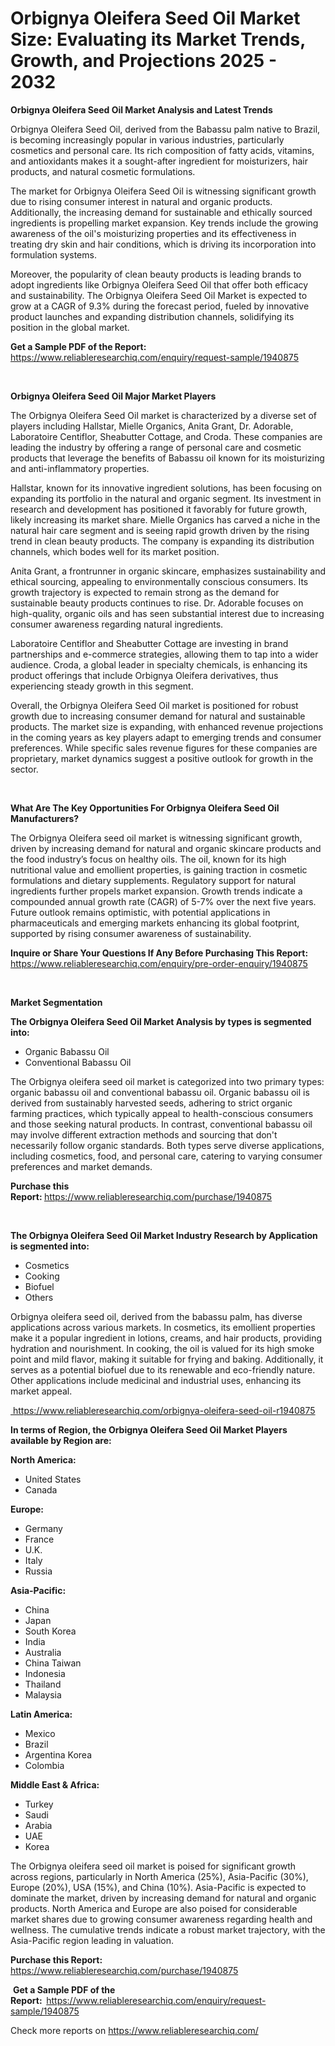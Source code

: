 <p><h1>Orbignya Oleifera Seed Oil Market Size: Evaluating its Market Trends, Growth, and Projections 2025 - 2032</h1></p><p><strong>Orbignya Oleifera Seed Oil Market Analysis and Latest Trends</strong></p>
<p><p>Orbignya Oleifera Seed Oil, derived from the Babassu palm native to Brazil, is becoming increasingly popular in various industries, particularly cosmetics and personal care. Its rich composition of fatty acids, vitamins, and antioxidants makes it a sought-after ingredient for moisturizers, hair products, and natural cosmetic formulations. </p><p>The market for Orbignya Oleifera Seed Oil is witnessing significant growth due to rising consumer interest in natural and organic products. Additionally, the increasing demand for sustainable and ethically sourced ingredients is propelling market expansion. Key trends include the growing awareness of the oil's moisturizing properties and its effectiveness in treating dry skin and hair conditions, which is driving its incorporation into formulation systems.</p><p>Moreover, the popularity of clean beauty products is leading brands to adopt ingredients like Orbignya Oleifera Seed Oil that offer both efficacy and sustainability. The Orbignya Oleifera Seed Oil Market is expected to grow at a CAGR of 9.3% during the forecast period, fueled by innovative product launches and expanding distribution channels, solidifying its position in the global market.</p></p>
<p><strong>Get a Sample PDF of the Report:&nbsp;</strong> <a href="https://www.reliableresearchiq.com/enquiry/request-sample/1940875?utm_campaign=3073&utm_medium=2&utm_source=Github&utm_content=ia&utm_term=02042025&utm_id=orbignya-oleifera-seed-oil">https://www.reliableresearchiq.com/enquiry/request-sample/1940875</a></p>
<p>&nbsp;</p>
<p><strong>Orbignya Oleifera Seed Oil Major Market Players</strong></p>
<p><p>The Orbignya Oleifera Seed Oil market is characterized by a diverse set of players including Hallstar, Mielle Organics, Anita Grant, Dr. Adorable, Laboratoire Centiflor, Sheabutter Cottage, and Croda. These companies are leading the industry by offering a range of personal care and cosmetic products that leverage the benefits of Babassu oil known for its moisturizing and anti-inflammatory properties.</p><p>Hallstar, known for its innovative ingredient solutions, has been focusing on expanding its portfolio in the natural and organic segment. Its investment in research and development has positioned it favorably for future growth, likely increasing its market share. Mielle Organics has carved a niche in the natural hair care segment and is seeing rapid growth driven by the rising trend in clean beauty products. The company is expanding its distribution channels, which bodes well for its market position.</p><p>Anita Grant, a frontrunner in organic skincare, emphasizes sustainability and ethical sourcing, appealing to environmentally conscious consumers. Its growth trajectory is expected to remain strong as the demand for sustainable beauty products continues to rise. Dr. Adorable focuses on high-quality, organic oils and has seen substantial interest due to increasing consumer awareness regarding natural ingredients.</p><p>Laboratoire Centiflor and Sheabutter Cottage are investing in brand partnerships and e-commerce strategies, allowing them to tap into a wider audience. Croda, a global leader in specialty chemicals, is enhancing its product offerings that include Orbignya Oleifera derivatives, thus experiencing steady growth in this segment.</p><p>Overall, the Orbignya Oleifera Seed Oil market is positioned for robust growth due to increasing consumer demand for natural and sustainable products. The market size is expanding, with enhanced revenue projections in the coming years as key players adapt to emerging trends and consumer preferences. While specific sales revenue figures for these companies are proprietary, market dynamics suggest a positive outlook for growth in the sector.</p></p>
<p>&nbsp;</p>
<p><strong>What Are The Key Opportunities For Orbignya Oleifera Seed Oil Manufacturers?</strong></p>
<p><p>The Orbignya Oleifera seed oil market is witnessing significant growth, driven by increasing demand for natural and organic skincare products and the food industry’s focus on healthy oils. The oil, known for its high nutritional value and emollient properties, is gaining traction in cosmetic formulations and dietary supplements. Regulatory support for natural ingredients further propels market expansion. Growth trends indicate a compounded annual growth rate (CAGR) of 5-7% over the next five years. Future outlook remains optimistic, with potential applications in pharmaceuticals and emerging markets enhancing its global footprint, supported by rising consumer awareness of sustainability.</p></p>
<p><strong>Inquire or Share Your Questions If Any Before Purchasing This Report:</strong> <a href="https://www.reliableresearchiq.com/enquiry/pre-order-enquiry/1940875?utm_campaign=3073&utm_medium=2&utm_source=Github&utm_content=ia&utm_term=02042025&utm_id=orbignya-oleifera-seed-oil">https://www.reliableresearchiq.com/enquiry/pre-order-enquiry/1940875</a></p>
<p>&nbsp;</p>
<p><strong>Market Segmentation</strong></p>
<p><strong>The Orbignya Oleifera Seed Oil Market Analysis by types is segmented into:</strong></p>
<p><ul><li>Organic Babassu Oil</li><li>Conventional Babassu Oil</li></ul></p>
<p><p>The Orbignya oleifera seed oil market is categorized into two primary types: organic babassu oil and conventional babassu oil. Organic babassu oil is derived from sustainably harvested seeds, adhering to strict organic farming practices, which typically appeal to health-conscious consumers and those seeking natural products. In contrast, conventional babassu oil may involve different extraction methods and sourcing that don't necessarily follow organic standards. Both types serve diverse applications, including cosmetics, food, and personal care, catering to varying consumer preferences and market demands.</p></p>
<p><strong>Purchase this Report:&nbsp;</strong><a href="https://www.reliableresearchiq.com/purchase/1940875?utm_campaign=3073&utm_medium=2&utm_source=Github&utm_content=ia&utm_term=02042025&utm_id=orbignya-oleifera-seed-oil">https://www.reliableresearchiq.com/purchase/1940875</a></p>
<p>&nbsp;</p>
<p><strong>The Orbignya Oleifera Seed Oil Market Industry Research by Application is segmented into:</strong></p>
<p><ul><li>Cosmetics</li><li>Cooking</li><li>Biofuel</li><li>Others</li></ul></p>
<p><p>Orbignya oleifera seed oil, derived from the babassu palm, has diverse applications across various markets. In cosmetics, its emollient properties make it a popular ingredient in lotions, creams, and hair products, providing hydration and nourishment. In cooking, the oil is valued for its high smoke point and mild flavor, making it suitable for frying and baking. Additionally, it serves as a potential biofuel due to its renewable and eco-friendly nature. Other applications include medicinal and industrial uses, enhancing its market appeal.</p></p>
<p><a href="https://www.reliableresearchiq.com/orbignya-oleifera-seed-oil-r1940875?utm_campaign=3073&utm_medium=2&utm_source=Github&utm_content=ia&utm_term=02042025&utm_id=orbignya-oleifera-seed-oil">&nbsp;https://www.reliableresearchiq.com/orbignya-oleifera-seed-oil-r1940875</a></p>
<p><strong>In terms of Region, the Orbignya Oleifera Seed Oil Market Players available by Region are:</strong></p>
<p>
    <p> <strong> North America: </strong>
        <ul>
            <li>United States</li>
            <li>Canada</li>
        </ul>
        </p> 
    <p> <strong> Europe: </strong>
        <ul>
            <li>Germany</li>
            <li>France</li>
            <li>U.K.</li>
            <li>Italy</li>
            <li>Russia</li>
        </ul>
        </p> 
    <p> <strong> Asia-Pacific: </strong>
        <ul>
            <li>China</li>
            <li>Japan</li>
            <li>South Korea</li>
            <li>India</li>
            <li>Australia</li>
            <li>China Taiwan</li>
            <li>Indonesia</li>
            <li>Thailand</li>
            <li>Malaysia</li>
        </ul>
        </p> 
    <p> <strong> Latin America: </strong>
        <ul>
            <li>Mexico</li>
            <li>Brazil</li>
            <li>Argentina Korea</li>
            <li>Colombia</li>
        </ul>
        </p> 
    <p> <strong> Middle East & Africa: </strong>
        <ul>
            <li>Turkey</li>
            <li>Saudi</li>
            <li>Arabia</li>
            <li>UAE</li>
            <li>Korea</li>
        </ul>
    </p>
    </p>
<p><p>The Orbignya oleifera seed oil market is poised for significant growth across regions, particularly in North America (25%), Asia-Pacific (30%), Europe (20%), USA (15%), and China (10%). Asia-Pacific is expected to dominate the market, driven by increasing demand for natural and organic products. North America and Europe are also poised for considerable market shares due to growing consumer awareness regarding health and wellness. The cumulative trends indicate a robust market trajectory, with the Asia-Pacific region leading in valuation.</p></p>
<p><strong>Purchase this Report: </strong><a href="https://www.reliableresearchiq.com/purchase/1940875?utm_campaign=3073&utm_medium=2&utm_source=Github&utm_content=ia&utm_term=02042025&utm_id=orbignya-oleifera-seed-oil">https://www.reliableresearchiq.com/purchase/1940875</a></p>
<p>&nbsp;<strong>Get a Sample PDF of the Report:&nbsp;&nbsp;</strong><a href="https://www.reliableresearchiq.com/enquiry/request-sample/1940875?utm_campaign=3073&utm_medium=2&utm_source=Github&utm_content=ia&utm_term=02042025&utm_id=orbignya-oleifera-seed-oil">https://www.reliableresearchiq.com/enquiry/request-sample/1940875</a></p>
<p><strong></strong></p>
<p>Check more reports on <a href="https://www.reliableresearchiq.com/?utm_campaign=3073&utm_medium=2&utm_source=Github&utm_content=ia&utm_term=02042025&utm_id=orbignya-oleifera-seed-oil">https://www.reliableresearchiq.com/</a></p>